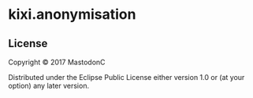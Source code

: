 # kixi.anonymisation

## License

Copyright © 2017 MastodonC

Distributed under the Eclipse Public License either version 1.0 or (at
your option) any later version.
